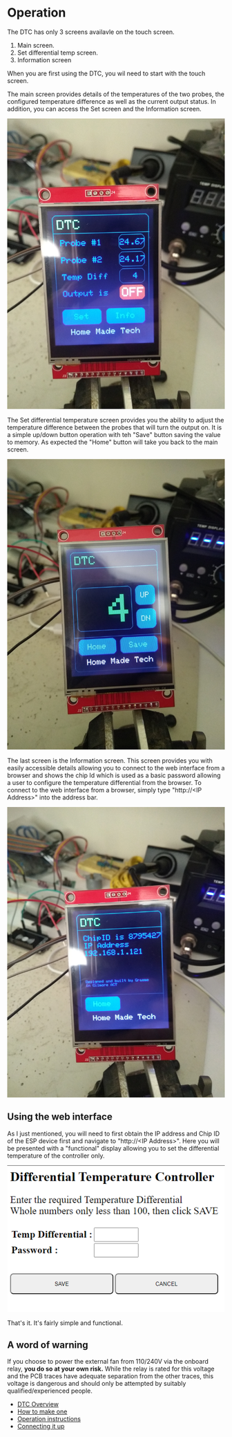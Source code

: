 # Operation

The DTC has only 3 screens availavle on the touch screen.

1. Main screen.
2. Set differential temp screen.
3. Information screen

When you are first using the DTC, you wil need to start with the touch screen.

The main screen provides details of the temperatures of the two probes, the configured temperature difference as well as the current output status. In addition, you can access the Set screen and the Information screen.

![Main screen](/images/DTCMainScreen.png)

The Set differential temperature screen provides you the ability to adjust the temperature difference between the probes that will turn the output on. It is a simple up/down button operation with teh "Save" button saving the value to memory. As expected the "Home" button will take you back to the main screen.

![Set Differential Temperature Screen](/images/DTCChangeTemp.png)

The last screen is the Information screen. This screen provides you with easily accessible details allowing you to connect to the web interface from a browser and shows the chip Id which is used as a basic password allowing a user to configure the temperature differential from the browser. To connect to the web interface from a browser, simply type "http://\<IP Address>" into the address bar. 

![Information Screen](/images/DTCInfoScreen.png)

## Using the web interface

As I just mentioned, you will need to first obtain the IP address and Chip ID of the ESP device first and navigate to "http://\<IP Address>". Here you will be presented with a "functional" display allowing you to set the differential temperature of the controller only. 

![Web Interface](/images/WebInterface.png)

That's it. It's fairly simple and functional.

## A word of warning

If you choose to power the external fan from 110/240V via the onboard relay, **you do so at your own risk.** While the relay is rated for this voltage and the PCB traces have adequate separation from the other traces, this voltage is dangerous and should only be attempted by suitably qualified/experienced people.

- [DTC Overview](/README.md)
- [How to make one](/HowToMake.md)
- [Operation instructions](/Operation.md)
- [Connecting it up](/connecting.md)

